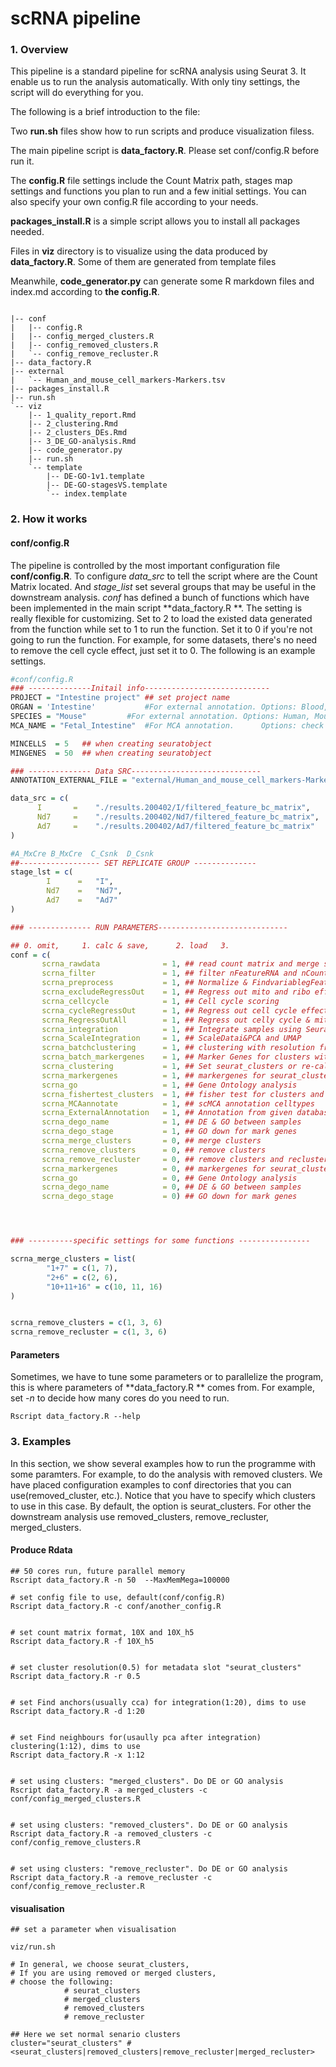 # scRNA pipeline 

### 1. Overview

This pipeline is a standard pipeline for scRNA analysis using Seurat 3. It enable us to run the analysis automatically.  With only tiny settings, the script will do everything for you. 

The following is a brief introduction to the file:

Two **run.sh** files show how to run scripts and produce visualization filess.

The main pipeline script is **data_factory.R**. Please set conf/config.R before run it. 

The **config.R** file settings include the Count Matrix path, stages map settings and functions you plan to run and a few initial settings. You can also specify your own config.R file according to your needs. 

**packages_install.R** is a simple script allows you to install all packages needed.

Files in **viz** directory is to visualize using the data produced by **data_factory.R**. Some of them are generated from template files

Meanwhile, **code_generator.py** can generate some R markdown files and index.md according to **the config.R**. 

```shell

|-- conf
|   |-- config.R
|   |-- config_merged_clusters.R
|   |-- config_removed_clusters.R
|   `-- config_remove_recluster.R
|-- data_factory.R
|-- external  
|   `-- Human_and_mouse_cell_markers-Markers.tsv
|-- packages_install.R
|-- run.sh
`-- viz
    |-- 1_quality_report.Rmd
    |-- 2_clustering.Rmd
    |-- 2_clusters_DEs.Rmd
    |-- 3_DE_GO-analysis.Rmd
    |-- code_generator.py
    |-- run.sh
    `-- template
        |-- DE-GO-1v1.template
        |-- DE-GO-stagesVS.template
        `-- index.template
```



### 2. How it works

#### conf/config.R

The pipeline is controlled by the most important configuration file **conf/config.R**. To configure *data_src* to tell the script where are the Count Matrix located.  And *stage_list* set several groups that may be useful in the downstream analysis. *conf*  has defined a bunch of functions which have been implemented in the main script **data_factory.R **.  The setting is really flexible for customizing. Set to 2 to load the existed data generated from the function while set to 1 to run the function. Set it to 0 if you're not going to run the function. For example, for some datasets, there's no need to remove the cell cycle effect,  just set it to 0.  The following is an example settings.

```R
#conf/config.R
### --------------Initail info----------------------------
PROJECT = "Intestine project" ## set project name 
ORGAN = 'Intestine'           #For external annotation. Options: Blood, Heart, Intestine, Kidney
SPECIES = "Mouse"         #For external annotation. Options: Human, Mouse
MCA_NAME = "Fetal_Intestine"  #For MCA annotation.      Options: check http://bis.zju.edu.cn/MCA/ 

MINCELLS  = 5   ## when creating seuratobject
MINGENES  = 50  ## when creating seuratobject

### -------------- Data SRC-----------------------------
ANNOTATION_EXTERNAL_FILE = "external/Human_and_mouse_cell_markers-Markers.tsv" 

data_src = c( 
      I       =    "./results.200402/I/filtered_feature_bc_matrix",
      Nd7     =    "./results.200402/Nd7/filtered_feature_bc_matrix",
      Ad7     =    "./results.200402/Ad7/filtered_feature_bc_matrix"
)

#A_MxCre B_MxCre  C_Csnk  D_Csnk 
##------------------ SET REPLICATE GROUP --------------
stage_lst = c(
        I      =   "I",
        Nd7    =   "Nd7",
        Ad7    =   "Ad7"
)

### -------------- RUN PARAMETERS-----------------------------

## 0. omit,     1. calc & save,      2. load   3.  
conf = c(
       scrna_rawdata              = 1, ## read count matrix and merge samples to a Seurat obj 
       scrna_filter               = 1, ## filter nFeatureRNA and nCountRNA
       scrna_preprocess           = 1, ## Normalize & FindvariablegFeatures and ScaleData
       scrna_excludeRegressOut    = 1, ## Regress out mito and ribo effects 
       scrna_cellcycle            = 1, ## Cell cycle scoring
       scrna_cycleRegressOut      = 1, ## Regress out cell cycle effects
       scrna_RegressOutAll        = 1, ## Regress out celly cycle & mito & ribo
       scrna_integration          = 1, ## Integrate samples using Seurat 3
       scrna_ScaleIntegration     = 1, ## ScaleDatai&PCA and UMAP
       scrna_batchclustering      = 1, ## clustering with resolution from 0.1 to 0.8
       scrna_batch_markergenes    = 1, ## Marker Genes for clusters with different resolutions
       scrna_clustering           = 1, ## Set seurat_clusters or re-calculate
       scrna_markergenes          = 1, ## markergenes for seurat_clusters
       scrna_go                   = 1, ## Gene Ontology analysis
       scrna_fishertest_clusters  = 1, ## fisher test for clusters and stages
       scrna_MCAannotate          = 1, ## scMCA annotation celltypes
       scrna_ExternalAnnotation   = 1, ## Annotation from given databases(tsv)
       scrna_dego_name            = 1, ## DE & GO between samples
       scrna_dego_stage           = 1, ## GO down for mark genes
       scrna_merge_clusters       = 0, ## merge clusters 
       scrna_remove_clusters      = 0, ## remove clusters 
       scrna_remove_recluster     = 0, ## remove clusters and recluster with defualt resolution
       scrna_markergenes          = 0, ## markergenes for seurat_clusters
       scrna_go                   = 0, ## Gene Ontology analysis
       scrna_dego_name            = 0, ## DE & GO between samples
       scrna_dego_stage           = 0) ## GO down for mark genes




### ----------specific settings for some functions ----------------

scrna_merge_clusters = list(
        "1+7" = c(1, 7),
        "2+6" = c(2, 6),
        "10+11+16" = c(10, 11, 16)
)


scrna_remove_clusters = c(1, 3, 6)
scrna_remove_recluster = c(1, 3, 6)
```

#### Parameters

Sometimes, we have to tune some parameters or to parallelize the program, this is where parameters of **data_factory.R ** comes from.  For example,  set *-n* to decide how many cores do you need to run.  

```shell
Rscript data_factory.R --help
```



### 3. Examples
In this section, we show several examples how to run the programme with some paramters. For example, to do the analysis with removed clusters. We have placed configuration examples to conf directories that you can use(removed_cluster, etc.). Notice that you have to specify which clusters to use in this case. By default, the option is seurat_clusters. For other the downstream analysis use removed_clusters, remove_recluster, merged_clusters.



#### Produce Rdata

```shell
## 50 cores run, future parallel memory
Rscript data_factory.R -n 50  --MaxMemMega=100000

# set config file to use, default(conf/config.R) 
Rscript data_factory.R -c conf/another_config.R 


# set count matrix format, 10X and 10X_h5 
Rscript data_factory.R -f 10X_h5 


# set cluster resolution(0.5) for metadata slot "seurat_clusters"
Rscript data_factory.R -r 0.5


# set Find anchors(usually cca) for integration(1:20), dims to use
Rscript data_factory.R -d 1:20 


# set Find neighbours for(usaully pca after integration) clustering(1:12), dims to use
Rscript data_factory.R -x 1:12


# set using clusters: "merged_clusters". Do DE or GO analysis
Rscript data_factory.R -a merged_clusters -c conf/config_merged_clusters.R


# set using clusters: "removed_clusters". Do DE or GO analysis
Rscript data_factory.R -a removed_clusters -c conf/config_remove_clusters.R


# set using clusters: "remove_recluster". Do DE or GO analysis
Rscript data_factory.R -a remove_recluster -c conf/config_remove_recluster.R
```




#### visualisation

```shell
## set a parameter when visualisation 

viz/run.sh

# In general, we choose seurat_clusters, 
# If you are using removed or merged clusters,
# choose the following:
            # seurat_clusters
            # merged_clusters
            # removed_clusters
            # remove_recluster 

## Here we set normal senario clusters
cluster="seurat_clusters" # <seurat_clusters|removed_clusters|remove_recluster|merged_recluster>
```
